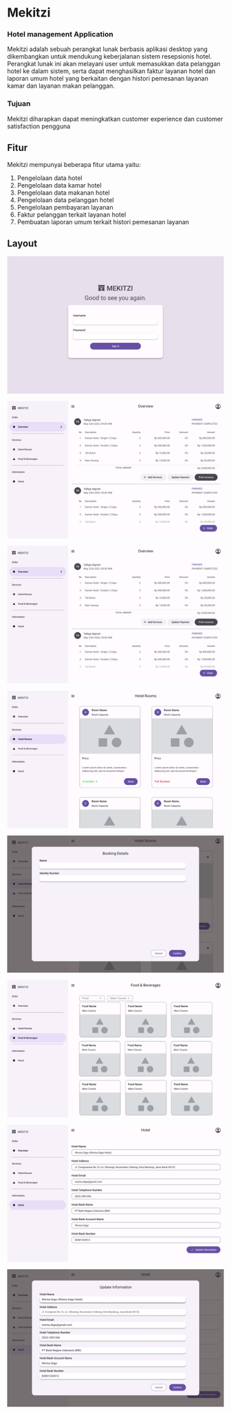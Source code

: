 # Mekitzi

### Hotel management Application

Mekitzi adalah sebuah perangkat lunak berbasis aplikasi desktop yang dikembangkan untuk mendukung keberjalanan sistem resepsionis hotel. Perangkat lunak ini akan melayani user untuk memasukkan data pelanggan hotel ke dalam sistem, serta dapat menghasilkan faktur layanan hotel dan laporan umum hotel yang berkaitan dengan histori pemesanan layanan kamar dan layanan makan pelanggan.

### Tujuan

Mekitzi diharapkan dapat meningkatkan customer experience dan customer satisfaction pengguna

## Fitur

Mekitzi mempunyai beberapa fitur utama yaitu:

1. Pengelolaan data hotel
2. Pengelolaan data kamar hotel
3. Pengelolaan data makanan hotel
4. Pengelolaan data pelanggan hotel
5. Pengelolaan pembayaran layanan
6. Faktur pelanggan terkait layanan hotel
7. Pembuatan laporan umum terkait histori pemesanan layanan 


## Layout

![RPL1](./src/public/images/rpl1.png)

![RPL2](./src/public/images/rpl2.png)

![RPL3](./src/public/images/rpl3.png)

![RPL4](./src/public/images/rpl4.png)

![RPL5](./src/public/images/rpl5.png)

![RPL6](./src/public/images/rpl6.png)

![RPL7](./src/public/images/rpl7.png)

![RPL8](./src/public/images/rpl8.png)
